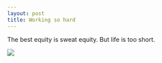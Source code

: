 ```yaml
---
layout: post
title: Working so hard
---
```

The best equity is sweat equity. But life is too short.

  
![](http://25.media.tumblr.com/e6186d9e711b14bffc45a17f7ccf3d14/tumblr_mpzbhpv6jY1sairgzo1_1280.jpg)